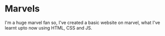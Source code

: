 # Marvels
I'm a huge marvel fan so, I've created a basic website on marvel, what I've learnt upto now using HTML, CSS and JS.
